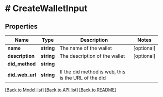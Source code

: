 # # CreateWalletInput

## Properties

| Name            | Type       | Description                                          | Notes      |
| --------------- | ---------- | ---------------------------------------------------- | ---------- |
| **name**        | **string** | The name of the wallet                               | [optional] |
| **description** | **string** | The description of the wallet                        | [optional] |
| **did_method**  | **string** |                                                      |
| **did_web_url** | **string** | If the did method is web, this is the URL of the did |

[[Back to Model list]](../../README.md#models) [[Back to API list]](../../README.md#endpoints) [[Back to README]](../../README.md)
